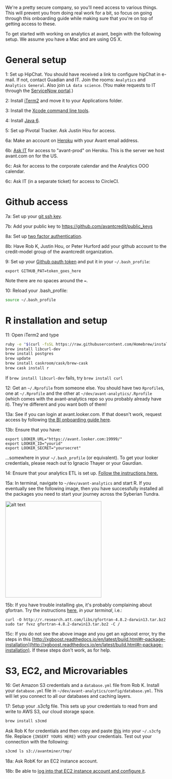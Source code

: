 We're a pretty secure company, so you'll need access to various things.  This will prevent you from doing real work for a bit, so focus on going through this onboarding guide while making sure that you're on top of getting access to these.

To get started with working on analytics at avant, begin with the following setup. We assume you have a Mac and are using OS X.

# General setup

1: Set up HipChat.  You should have received a link to configure hipChat in e-mail.  If not, contact Guadian and IT.  Join the rooms: `Analytics` and `Analytics General`.  Also join `LA data science`.  (You make requests to IT through the [ServiceNow portal](https://avantcreditcorp.service-now.com/navpage.do).)
 
2: Install [iTerm2](https://iterm2.com/downloads.html) and move it to your Applications folder.

3: Install the [Xcode command line tools](http://osxdaily.com/2014/02/12/install-command-line-tools-mac-os-x/). 

4: Install [Java 6](https://support.apple.com/kb/dl1572?locale=en_US).

5: Set up Pivotal Tracker.  Ask Justin Hou for access.

6a: Make an account on [Heroku](www.heroku.com) with your Avant email address.

6b: [Ask IT](https://avantcreditcorp.service-now.com/navpage.do) for access to "avant-prod" on Heroku. This is the server we host avant.com on for the US.


6c: Ask for access to the corporate calendar and the Analytics OOO calendar.

6c: Ask IT (in a separate ticket) for access to CircleCI.


# Github access

7a: Set up your [git ssh key](https://help.github.com/articles/generating-ssh-keys/).

7b: Add your public key to https://github.com/avantcredit/public_keys

8a: Set up [two factor authentication](https://github.com/blog/1614-two-factor-authentication).

8b: Have Rob K, Justin Hou, or Peter Hurford add your github account to the credit-model group of the avantcredit organization.

9: Set up your [Github oauth token](https://gist.github.com/robertzk/c6efef69a92cc3a03753) and put it in your `~/.bash_profile`:
      
   ```
   export GITHUB_PAT=token_goes_here
   ```

   Note there are no spaces around the `=`.
      
10: Reload your .bash_profile:

   ```bash
   source ~/.bash_profile
   ```

# R installation and setup

11: Open iTerm2 and type
   
   ```bash
   ruby -e "$(curl -fsSL https://raw.githubusercontent.com/Homebrew/install/master/install)"
   brew install libcurl-dev
   brew install postgres
   brew update
   brew install caskroom/cask/brew-cask
   brew cask install r
   ```

   If `brew install libcurl-dev` fails, try `brew install curl`

12: Get an `~/.Rprofile` from someone else. You should have two `Rprofile`s, one at `~/.Rprofile` and the other at `~/dev/avant-analytics/.Rprofile` (which comes with the avant-analytics repo so you probably already have it). They're different and you want both of them!

13a: See if you can login at avant.looker.com. If that doesn't work, request access by following [the BI onboarding guide here](https://wiki.ad.avant.com/display/BI/BI+100%3A+Accounts+and+Software).

13b: Ensure that you have:

```
export LOOKER_URL="https://avant.looker.com:19999/"
export LOOKER_ID="yourid"
export LOOKER_SECRET="yoursecret"
```

...somewhere in your `~/.bash_profile` (or equivalent). To get your looker credentials, please reach out to Ignacio Thayer or your Gaurdian.

14: Ensure that your analytics ETL is set up. [Follow the instructions here.](https://github.com/avantcredit/analyticsetl/blob/master/README.md)

15a: In terminal, navigate to `~/dev/avant-analytics` and start R. If you eventually see the following image, then you have successfully installed all the packages you need to start your journey across the Syberian Tundra.

<img src="https://camo.githubusercontent.com/7f158ab3c80778a5f4c7c52886a46275038e3907/687474703a2f2f7075752e73682f707a4155752f363866613935666233392e706e67" alt="alt text" width="300" height="300">

15b: If you have trouble installing `gbm`, it's probably complaining about gfortran.  Try the instructions [here](http://thecoatlessprofessor.com/programming/rcpp-rcpparmadillo-and-os-x-mavericks-lgfortran-and-lquadmath-error/), *in your terminal*, i.e.:
      
   ```
   curl -O http://r.research.att.com/libs/gfortran-4.8.2-darwin13.tar.bz2
   sudo tar fvxz gfortran-4.8.2-darwin13.tar.bz2 -C /
   ```
15c: If you do not see the above image and you get an xgboost error, try the steps in this [http://xgboost.readthedocs.io/en/latest/build.html#r-package-installation](http://xgboost.readthedocs.io/en/latest/build.html#r-package-installation). If these steps don't work, as for help.

# S3, EC2, and Microvariables

16: Get Amazon S3 credentials and a `database.yml` file from Rob K.  Install your `database.yml` file in `~/dev/avant-analytics/config/database.yml`.  This will let you connect to all our databases and caching layers.

17: Setup your .s3cfg file. This sets up your credentials to read from and write to AWS S3, our cloud storage space. 

   ```bash
   brew install s3cmd
   ```

   Ask Rob K for credentials and then copy and paste [this](https://gist.github.com/peterhurford/023bcaee0a27fa77e814) into your `~/.s3cfg` file.
   Replace `{INSERT YOURS HERE}` with your credentials. Test out your connection with the following:

   ```bash
   s3cmd ls s3://avantminer/tmp/
   ```

18a: Ask RobK for an EC2 instance account.

18b: Be able to [log into that EC2 instance account and configure it](https://github.com/avantcredit/avant-analytics/wiki/Configure-your-new-EC2-instance).
